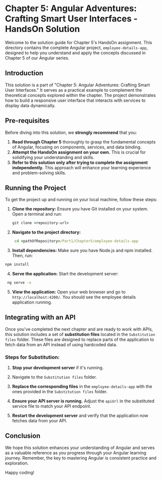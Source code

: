 # Chapter 5: Angular Adventures: Crafting Smart User Interfaces - HandsOn Solution

Welcome to the solution guide for Chapter 5's HandsOn assignment. This directory contains the complete Angular project, `employee-details-app`, designed to help you understand and apply the concepts discussed in Chapter 5 of our Angular series.

## Introduction

This solution is a part of "Chapter 5: Angular Adventures: Crafting Smart User Interfaces." It serves as a practical example to complement the theoretical concepts explored within the chapter. The project demonstrates how to build a responsive user interface that interacts with services to display data dynamically.

## Pre-requisites

Before diving into this solution, we **strongly recommend** that you:

1. **Read through Chapter 5** thoroughly to grasp the fundamental concepts of Angular, focusing on components, services, and data binding.
2. **Attempt the HandsOn assignment on your own.** This is crucial for solidifying your understanding and skills.
3. **Refer to this solution only after trying to complete the assignment independently.** This approach will enhance your learning experience and problem-solving skills.

## Running the Project

To get the project up and running on your local machine, follow these steps:

1. **Clone the repository:** Ensure you have Git installed on your system. Open a terminal and run:
   ```cmd
   git clone <repository-url>
   ```

2. **Navigate to the project directory:**
   ```cmd
    cd <pathOfRepository>/Part1/Chapter5/employee-details-app
   ```

3. **Install dependencies:** Make sure you have Node.js and npm installed. Then, run:
  ```cmd
npm install
   ```

4. **Serve the application:** Start the development server:
  ```cmd
   ng serve -o
   ```

5. **View the application:** Open your web browser and go to `http://localhost:4200/`. You should see the employee details application running.

## Integrating with an API

Once you've completed the next chapter and are ready to work with APIs, this solution includes a set of **substitution files** located in the `Substitution files` folder. These files are designed to replace parts of the application to fetch data from an API instead of using hardcoded data.

### Steps for Substitution:

1. **Stop your development server** if it's running.

3. Navigate to the `Substitution files` folder.

4. **Replace the corresponding files** in the `employee-details-app` with the ones provided in the `Substitution files` folder.

5. **Ensure your API server is running.** Adjust the `apiUrl` in the substituted service file to match your API endpoint.

6. **Restart the development server** and verify that the application now fetches data from your API.

## Conclusion

We hope this solution enhances your understanding of Angular and serves as a valuable reference as you progress through your Angular learning journey. Remember, the key to mastering Angular is consistent practice and exploration.

Happy coding!
